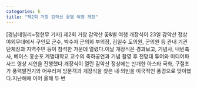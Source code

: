 ```yaml
---
categories: h
title: "제2회 거창 감악산 꽃별 여행 개장"
---
```

[경남데일리=정현무 기자] 제2회 거창 감악산 꽃&별 여행 개장식이 23일 감악산 정상 야외무대에서 구인모 군수, 박수자 군의회 부의장, 김일수 도의원, 군의원 등 관내 기관단체장과 지역주민 등이 참석한 가운데 열렸다.이날 개장식은 경과보고, 기념사, 내빈축사, 베이스 홍순포 계명대학교 교수의 축하공연과 기념 촬영 후 전망대 투어와 미디어파사드 영상 시연을 진행했다.개장식이 열린 감악산 정상에는 만개한 아스타 국화, 구절초가 풍력발전기와 어우러져 방문객과 개장식을 찾은 내·외빈을 이국적인 풍경으로 맞이했다.지난해에 이어 올해 두 번